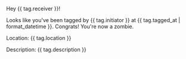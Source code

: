 Hey {{ tag.receiver }}!

Looks like you've been tagged by {{ tag.initiator }} at
{{ tag.tagged_at | format_datetime }}. Congrats! You're now a zombie.

Location: {{ tag.location }}

Description: {{ tag.description }}
